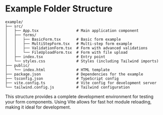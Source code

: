 # Example Folder Structure

```
example/
├── src/
│   ├── App.tsx                 # Main application component
│   ├── forms/
│   │   ├── BasicForm.tsx       # Basic form example
│   │   ├── MultiStepForm.tsx   # Multi-step form example
│   │   ├── ValidationForm.tsx  # Form with advanced validations
│   │   └── FileUploadForm.tsx  # Form with file upload
│   ├── index.tsx               # Entry point
│   └── styles.css              # Styles (including Tailwind imports)
├── public/
│   └── index.html              # HTML template
├── package.json                # Dependencies for the example
├── tsconfig.json               # TypeScript config
├── vite.config.ts              # Vite config for development server
└── tailwind.config.js          # Tailwind configuration
```

This structure provides a complete development environment for testing your form components. Using Vite allows for fast hot module reloading, making it ideal for development.
